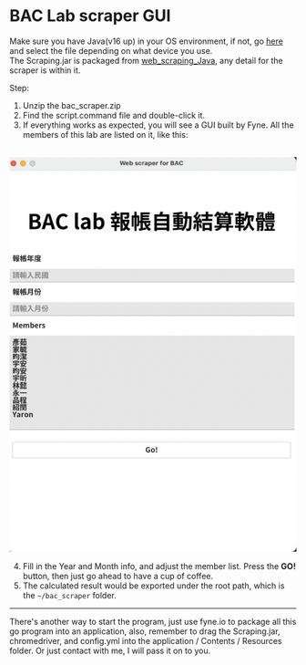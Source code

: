 # BAC Lab scraper GUI

Make sure you have Java(v16 up) in your OS environment, if not, go [here](https://oracle.com/java/technologies/javase/jdk18-archive-downloads.html) and select the file depending on what device you use.  
The Scraping.jar is packaged from [web_scraping_Java](https://github.com/iamsad5566/web_scraping_Java), any detail for the scraper is within it.

Step: 
 1. Unzip the bac_scraper.zip
 2. Find the script.command file and double-click it.
 3. If everything works as expected, you will see a GUI built by Fyne. All the members of this lab are listed on it, like this:  
  
&nbsp;&nbsp;&nbsp;&nbsp;&nbsp;&nbsp;&nbsp;&nbsp;&nbsp;&nbsp;&nbsp;&nbsp;&nbsp;&nbsp;&nbsp;&nbsp;&nbsp;&nbsp;![](docImg.png)

 4. Fill in the Year and Month info, and adjust the member list. Press the **GO!** button, then just go ahead to have a cup of coffee.
 5. The calculated result would be exported under the root path, which is the `~/bac_scraper` folder.

---

 There's another way to start the program, just use fyne.io to package all this go program into an application,
 also, remember to drag the Scraping.jar, chromedriver, and config.yml into the application / Contents / Resources folder.
 Or just contact with me, I will pass it on to you.
